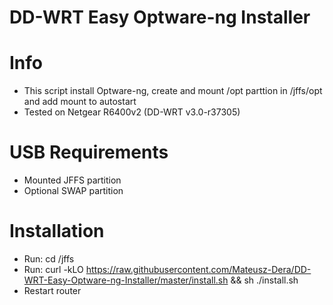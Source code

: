 # DD-WRT Easy Optware-ng Installer

# Info
  - This script install Optware-ng, create and mount /opt parttion in /jffs/opt and add mount to autostart
  - Tested on Netgear R6400v2 (DD-WRT v3.0-r37305)

# USB Requirements
 - Mounted JFFS partition
 - Optional SWAP partition

# Installation
 - Run: cd /jffs    
 - Run: curl -kLO https://raw.githubusercontent.com/Mateusz-Dera/DD-WRT-Easy-Optware-ng-Installer/master/install.sh && sh ./install.sh
 - Restart router
